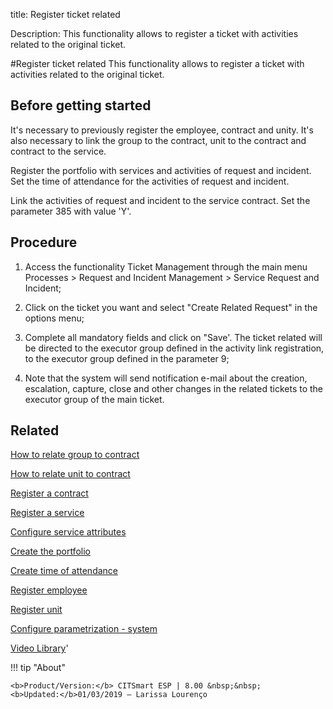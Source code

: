 title: Register ticket related

Description: This functionality allows to register a ticket with activities related to the original ticket.

#Register ticket related
This functionality allows to register a ticket with activities related to the original ticket.

Before getting started
--------------------------

It's necessary to previously register the employee, contract and unity. It's
also necessary to link the group to the contract, unit to the contract and
contract to the service.

Register the portfolio with services and activities of request and incident. Set
the time of attendance for the activities of request and incident.

Link the activities of request and incident to the service contract. Set the
parameter 385 with value 'Y'.

Procedure
-------------

1.  Access the functionality Ticket Management through the main menu Processes
    \> Request and Incident Management \> Service Request and Incident;

2.  Click on the ticket you want and select "Create Related Request" in the
    options menu;

3.  Complete all mandatory fields and click on "Save'. The ticket related will
    be directed to the executor group defined in the activity link registration,
    to the executor group defined in the parameter 9;

4.  Note that the system will send notification e-mail about the creation,
    escalation, capture, close and other changes in the related tickets to the
    executor group of the main ticket.

Related
-----------

[How to relate group to contract](https://docs-dev.citsmart.com/en/site/citsmart-esp-8/5-processes/tickets/configuration/relate-group-to-contract.html)

[How to relate unit to contract](https://docs-dev.citsmart.com/en/site/citsmart-esp-8/5-processes/tickets/configuration/relate-unit-to-contract.html)

[Register a contract](https://docs-dev.citsmart.com/en/site/citsmart-esp-8/3-additional-features/contract-management/use/register-contract.html)

[Register a service](https://docs-dev.citsmart.com/en/site/citsmart-esp-8/5-processes/portfolio-and-catalog/use/register-a-service.html)

[Configure service attributes](https://docs-dev.citsmart.com/en/site/citsmart-esp-8/5-processes/portfolio-and-catalog/use/configure-services-attributes.html)

[Create the portfolio](https://docs-dev.citsmart.com/en/site/citsmart-esp-8/5-processes/portfolio-and-catalog/use/create-the-portfolio.html)

[Create time of attendance](https://docs-dev.citsmart.com/en/site/citsmart-esp-8/5-processes/service-level/configuration/create-time-attendance.html)

[Register employee](https://docs-dev.citsmart.com/en/site/citsmart-esp-8/2-initial-settings/access-settings/user/register-employee.html)

[Register unit](https://docs-dev.citsmart.com/en/site/citsmart-esp-8/4-platform-administration/region-and-language/register-unit.html)

[Configure parametrization - system](https://docs-dev.citsmart.com/en/site/citsmart-esp-8/4-platform-administration/parameters-list/configure-parametrization-system.html)

<i class='fa fa-youtube-play  fa-2x' style='color:#97ce17;vertical-align: middle;'> </i> [Video Library](https://www.youtube.com/playlist?list=PLB5qK2uzf2RNrJnhiXj3dbmgsm9-quhfz)'

!!! tip "About"

    <b>Product/Version:</b> CITSmart ESP | 8.00 &nbsp;&nbsp;
    <b>Updated:</b>01/03/2019 – Larissa Lourenço

